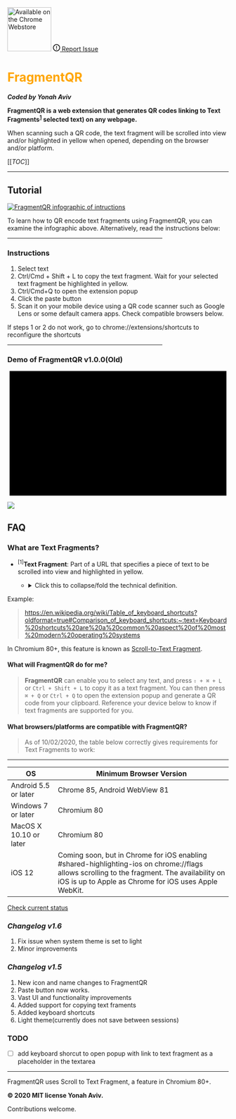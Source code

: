 
 <meta name="google-site-verification" content="Ay7DuHomj_FffCIPkk06PMst9-V1kwZij44bLz5SeuI" />
    
   <!-- Global site tag (gtag.js) - Google Analytics -->
   <script async src="https://www.googletagmanager.com/gtag/js?id=UA-178685535-2"></script>
   <script>
     window.dataLayer = window.dataLayer || [];
     function gtag(){dataLayer.push(arguments);}
     gtag('js', new Date());   </script>
 <section id="downloads">
    

   <a href=" https://bit.ly/GetFragmentedQR" class="btn" title="Get it on the Chrome Web Store" padding="0">
   <img src="https://developer.chrome.com/webstore/images/ChromeWebStore_Badge_v2_496x150.png" width="100px" alt="Available on the Chrome Webstore"></a>
  <a class="btn" href="https://github.com/y330/FragmentQR/issues" rel="noopener" target="_blank" aria-label="Issue y330/FragmentQR on GitHub" title="Report an issue in FragmentQR"><svg viewBox="0 0 16 16" width="16" height="16" class="octicon octicon-issue-opened" aria-hidden="true"><path fill-rule="evenodd" d="M8 1.5a6.5 6.5 0 100 13 6.5 6.5 0 000-13zM0 8a8 8 0 1116 0A8 8 0 010 8zm9 3a1 1 0 11-2 0 1 1 0 012 0zm-.25-6.25a.75.75 0 00-1.5 0v3.5a.75.75 0 001.5 0v-3.5z"></path></svg><span> Report Issue</span></a>
 </section>
<style>h1{color: orange;}kbd{color: grey;}</style>

# FragmentQR



<em><b>Coded by Yonah Aviv</b></em>





**FragmentQR is a web extension that generates QR codes linking to Text Fragments<sup>[1](#myfootnote1)</sup>
selected text) on any webpage.**


<p> When scanning such a QR code, the text fragment will be scrolled into view and/or highlighted in yellow when opened, depending on the browser and/or platform.

 [[_TOC_]]
<hr>

##  Tutorial

<a href="https://bit.ly/GetFragmentedQR" title="View this as a sideshow on the Chrome Web Store"><img src="https://lh3.googleusercontent.com/pw/ACtC-3f7FGuESSm9z3SPDAbhQHSr3YYL03r1gGBeSWYqbG8NyXxtg3gMWO4dbrM8yuhsMsCuf_JLqLSUWfSSodKzYR8mg6FkX5PmxXgfG8iPANMsQpsiE6GTlWFIRsHIZqi2ZBX0btMnBlUltWArYFdlTrhbhQ=w1210-h448-no?authuser=0" width="fit-content" alt="FragmentQR infographic of intructions"/></a>

To learn how to QR encode text fragments using FragmentQR, you can examine the infographic above. Alternatively, read the instructions below:
 <hr style="width:70%; align: middle;">

### Instructions

 <ol>
  <li>Select text</li>
  <li>Ctrl/Cmd + Shift + L to copy the text fragment. Wait for your selected text fragment be highlighted in yellow.</li>
  <li>Ctrl/Cmd+Q to open the extension popup</li>
  <li>Click the paste button</li>
  <li>Scan it on your mobile device using a QR code scanner such as Google Lens or some default camera apps. Check compatible browsers below.</li>
 </ol>
 If steps 1 or 2 do not work, go to chrome://extensions/shortcuts to reconfigure the shortcuts<p>
 <hr width="70%">
 
<h3>Demo of FragmentQR v1.0.0(Old)</h3>

<script>
document.addEventListener("DOMContentLoaded",
        function() {
            var div, n,
                v = document.getElementsByClassName("youtube-player");
            for (n = 0; n < v.length; n++) {
                div = document.createElement("div");
                div.setAttribute("data-id", v[n].dataset.id);
                div.innerHTML = labnolThumb(v[n].dataset.id);
                div.onclick = labnolIframe;
                v[n].appendChild(div);
            }
        });

    function labnolThumb(id) {
        var thumb = '<img src="https://i.ytimg.com/vi/ID/hqdefault.jpg">',
            play = '<div class="play"></div>';
        return thumb.replace("ID", id) + play;
    }

    function labnolIframe() {
        var iframe = document.createElement("iframe");
        var embed = "https://www.youtube.com/embed/ID?autoplay=1";
        iframe.setAttribute("src", embed.replace("ID", this.dataset.id));
        iframe.setAttribute("frameborder", "0");
        iframe.setAttribute("allowfullscreen", "1");
        this.parentNode.replaceChild(iframe, this);
    }

</script>

<style>
    .youtube-player {
        position: relative;
        padding-bottom: 56.23%;
        /* Use 75% for 4:3 videos */
        height: 0;
        overflow: hidden;
        max-width: 100%;
        background: #000;
        margin: 5px;
    }

    .youtube-player iframe {
        position: absolute;
        top: 0;
        left: 0;
        width: 100%;
        height: 100%;
        z-index: 100;
        background: transparent;
    }

    .youtube-player img {
        bottom: 0;
        display: block;
        left: 0;
        margin: auto;
        max-width: 100%;
        width: 100%;
        position: absolute;
        right: 0;
        top: 0;
        border: none;
        height: auto;
        cursor: pointer;
        -webkit-transition: .4s all;
        -moz-transition: .4s all;
        transition: .4s all;
    }

    .youtube-player img:hover {
        -webkit-filter: brightness(75%);
    }

    .youtube-player .play {
        height: 72px;
        width: 72px;
        left: 50%;
        top: 50%;
        margin-left: -36px;
        margin-top: -36px;
        position: absolute;
        background: url("//i.imgur.com/TxzC70f.png") no-repeat;
        cursor: pointer;
    }

</style>

<div class="youtube-player" data-id="10U6ycpN3CQ"></div>

[
![](https://lh3.googleusercontent.com/pw/ACtC-3cera_XKIXLjEw9LyZh93DtSKTDoQsyF2aYR0Y_L-PCeMttnP3Gr1OiOIxL4nLN_ltCioZyQMUwizFb2wyZLzytBktmEuWRptUGYOFoChSq_bQpZ_g5TEnbb_ZG__Y0rjNbj2oUiHBPotXUOP6X2NID3g=w212-h112-no?)
](http://bit.ly/youtubeFragQR)

## FAQ

### **What are Text Fragments?**


- <a name="myfootnote1"><sup>[1]</sup></a>**Text Fragment**: Part of a URL that specifies a piece of text to be scrolled into view and highlighted in yellow. 
	- <p>
		<details>
			<summary>Click this to collapse/fold the technical definition.</summary> 
		
		A text fragment is a part of a URL defined in a URI fragment <code>your-url/#URI-fragment</code>
after the <code>#</code> that defines a text snippet. The syntax for a text fragment is  <code>your-url/#:~:text=text-snippet</code> with the specific text specified after <code>:~:text=</code>.

		</details>
	</p>

Example:

>https://en.wikipedia.org/wiki/Table_of_keyboard_shortcuts?oldformat=true#Comparison_of_keyboard_shortcuts:~:text=Keyboard%20shortcuts%20are%20a%20common%20aspect%20of%20most%20modern%20operating%20systems

 In Chromium 80+, this feature is known as <a href="https://github.com/WICG/scroll-to-text-fragment/" title="Scroll-to-Text Fragment on GitHub">Scroll-to-Text Fragment</a>.

 


#### **What will FragmentQR do for me?**

>**FragmentQR** can enable you to select any text, and press `⇧ + ⌘ + L` or `Ctrl + Shift + L`
to copy it as a text fragment. You can then press `⌘ + Q` or `Ctrl + Q` to open the extension popup and generate a QR code from your clipboard. Reference your device below to know if text fragments are supported for you.


#### **What browsers/platforms are compatible with FragmentQR?**
>As of 10/02/2020, the table below correctly gives requirements for Text Fragments to work:
------
|OS |Minimum Browser Version|
|--|--|
|Android 5.5 or later|Chrome 85, Android WebView 81|
|Windows 7 or later|Chromium 80|
|MacOS X 10.10 or later|Chromium 80|
|iOS 12|Coming soon, but in Chrome for iOS enabling #shared-highlighting-ios on chrome://flags allows scrolling to the fragment. The availability on iOS is up to Apple as Chrome for iOS uses Apple WebKit.|

<a href="https://caniuse.com/url-scroll-to-text-fragment#tab-container:~:text=content%2Dvisibility-,Can%20I%20use" title="Check compatability of scroll to text fragment" target="_blank">Check current status</a>


### <em>Changelog v1.6</em>

<ol>
    <li>Fix issue when system theme is set to light</li>
    <li>Minor improvements</li>
  </ol>
  
### <em>Changelog v1.5</em>

 <ol>  
  <li>New icon and name changes to FragmentQR</li>
  <li>Paste button now works.</li>
  <li>Vast UI and functionality improvements</li>
  <li>Added support for copying text framents</li>
  <li>Added keyboard shortcuts</li>
  <li>Light theme(currently does not save between sessions)</li>
 </ol>
 
### TODO

  - [ ] add keyboard shorcut to open popup with link to text fragment as a placeholder in the textarea
  

<hr> 

FragmentQR uses Scroll to Text Fragment, a feature in Chromium 80+. 

<b>© 2020 MIT license Yonah Aviv.</b>

Contributions welcome.
<!--stackedit_data:
eyJwcm9wZXJ0aWVzIjoidGl0bGU6IEZyYWdtZW50IFFSXG5hdX
Rob3I6IFlvbmFoXG50YWdzOiAndGV4dCBmcmFnbWVudCwgcXIg
Y29kZSdcbiIsImhpc3RvcnkiOlstNTQyNjU1MTMxLC0xODI1Nz
EyNjczLDExNTA2ODEwNjIsMjA4MDMyMjQ1OCwzMzI1NTU0Nzks
MTQwMDA3NTY3NCwtMjAwMDIwMDY5NSw2NjIyNjQwMjgsODE4OD
k2ODYzLC0yMDkxMzE3MzYzLC0xMzgzMzE5MTcxLC02NDQ0MDc5
OTgsMTM4Mzc3MTAzNywxMTAwODU1OTEsLTEwNjM2MjU5NTNdfQ

-->

<!--stackedit_data:
eyJwcm9wZXJ0aWVzIjoidGl0bGU6IEZyYWdtZW50UVJcbmF1dG
hvcjogWW9uYWggQXZpdlxudGFnczogJ0ZyYWdtZW50UVIsIFRl
eHQgRnJhZ21lbnQsIFlvbmFoIEF2aXYsIFlvbmFoJ1xuZmVhdH
VyZWRJbWFnZTogJ2h0dHBzOi8vZ2l0aHViLmNvbS95MzMwL0Zy
YWdtZW50UVIvYmxvYi9tYXN0ZXIvRnJhZ21lbnRRUi9pbWcvNT
EyLnBuZz9yYXc9dHJ1ZSdcbmV4dGVuc2lvbnM6XG4gIHByZXNl
dDogZ2ZtXG4iLCJoaXN0b3J5IjpbMTU1NDYzNTcwMCwtMTUyMD
E1MTYwMiwxOTI0Nzc4NDUzLDE2Njc3MjgwNjgsNzg2MDA5ODI4
LDIxMzA2NjU1MSwtNzczNzUwOTg4LC03OTUxNTAwNDMsMTc5NT
Y2NTQyLC0xMjU0OTI2NTg0LDE0NDE1MzcxNDAsNTE2Mzg3Mjgy
LDEyNDAyODgxNDYsLTQ3OTQwNTgzNCwtMTUxNTAzMjQ1MCwtMz
c3NDA2MTM4LDE0ODM4NTczNywtMTgzMTU1MTA4Nyw2NTYzNjYw
NTEsMTA0MzA4NjkxOF19
-->